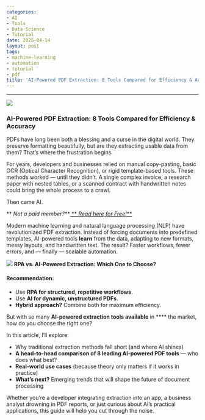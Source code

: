 ```yaml
---
categories:
- AI
- Tools
- Data Science
- Tutorial
date: 2025-04-14
layout: post
tags:
- machine-learning
- automation
- tutorial
- pdf
title: 'AI-Powered PDF Extraction: 8 Tools Compared for Efficiency & Accuracy'
---
```



* * *

![](https://cdn-images-1.medium.com/max/800/1*NCSio-WHgZMeaWtLHRC4HA.png)

### AI-Powered PDF Extraction: 8 Tools Compared for Efficiency & Accuracy

PDFs have long been both a blessing and a curse in the digital world. They preserve formatting beautifully, but are they extracting usable data from them? That’s where the frustration begins.

For years, developers and businesses relied on manual copy-pasting, basic OCR (Optical Character Recognition), or rigid template-based tools. These methods worked — until they didn’t. A single complex invoice, a research paper with nested tables, or a scanned contract with handwritten notes could bring the whole process to a crawl.

Then came AI.

 ** _Not a paid member?_**[ ** _Read here for Free!_**](https://medium.com/techthync/ai-powered-pdf-extraction-8-tools-compared-for-efficiency-accuracy-dd8c37c63aea?sk=c0b7659578f1b57868b1b030977c3209)

Modern machine learning and natural language processing (NLP) have revolutionized PDF extraction. Instead of forcing documents into predefined templates, AI-powered tools **learn** from the data, adapting to new formats, messy layouts, and handwritten text. The result? Faster workflows, fewer errors, and — finally — scalable automation.

![](https://cdn-images-1.medium.com/max/800/1*vxKx0x2Sd3qW4NO2tQ1bHw.png) **RPA vs. AI-Powered Extraction: Which One to Choose?**

####  **Recommendation:**

  * Use **RPA for structured, repetitive workflows**.
  * Use **AI for dynamic, unstructured PDFs**.
  *  **Hybrid approach?** Combine both for maximum efficiency.

But with so many **AI-powered extraction tools available** in **** the market, how do you choose the right one?

In this article, I’ll explore:

  * Why traditional extraction methods fall short (and where AI shines)
  *  **A head-to-head comparison of 8 leading AI-powered PDF tools** — who does what best?
  *  **Real-world use cases** (because theory only matters if it works in practice)
  *  **What’s next?** Emerging trends that will shape the future of document processing

Whether you’re a developer integrating extraction into an app, a business analyst drowning in PDF reports, or just curious about AI’s practical applications, this guide will help you cut through the noise.
